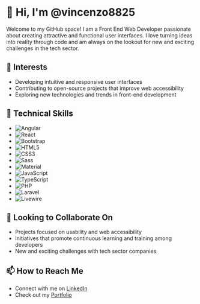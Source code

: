 # 👋 Hi, I'm @vincenzo8825

Welcome to my GitHub space! I am a Front End Web Developer passionate about creating attractive and functional user interfaces. I love turning ideas into reality through code and am always on the lookout for new and exciting challenges in the tech sector.

## 👀 Interests
- Developing intuitive and responsive user interfaces
- Contributing to open-source projects that improve web accessibility
- Exploring new technologies and trends in front-end development

## 🌱 Technical Skills

- ![Angular](https://img.shields.io/badge/-Angular-DD0031?style=flat-square&logo=angular)  
- ![React](https://img.shields.io/badge/-React-61DAFB?style=flat-square&logo=react)  
- ![Bootstrap](https://img.shields.io/badge/-Bootstrap-563D7C?style=flat-square&logo=bootstrap)  
- ![HTML5](https://img.shields.io/badge/-HTML5-E34F26?style=flat-square&logo=html5)  
- ![CSS3](https://img.shields.io/badge/-CSS3-1572B6?style=flat-square&logo=css3)  
- ![Sass](https://img.shields.io/badge/-Sass-CC6699?style=flat-square&logo=sass)  
- ![Material](https://img.shields.io/badge/-Material%20Design-757575?style=flat-square&logo=material-design)  
- ![JavaScript](https://img.shields.io/badge/-JavaScript-F7DF1E?style=flat-square&logo=javascript)  
- ![TypeScript](https://img.shields.io/badge/-TypeScript-007ACC?style=flat-square&logo=typescript)  
- ![PHP](https://img.shields.io/badge/-PHP-777BB4?style=flat-square&logo=php)  
- ![Laravel](https://img.shields.io/badge/-Laravel-FF2D20?style=flat-square&logo=laravel)  
- ![Livewire](https://img.shields.io/badge/-Livewire-4E56A6?style=flat-square&logo=livewire)  


## 💞️ Looking to Collaborate On
- Projects focused on usability and web accessibility
- Initiatives that promote continuous learning and training among developers
- New and exciting challenges with tech sector companies

## 📫 How to Reach Me
- Connect with me on [LinkedIn](http://www.linkedin.com/in/vincenzo-rocca8825)
- Check out my [Portfolio](http://portfoliorv8825.vercel.app)
